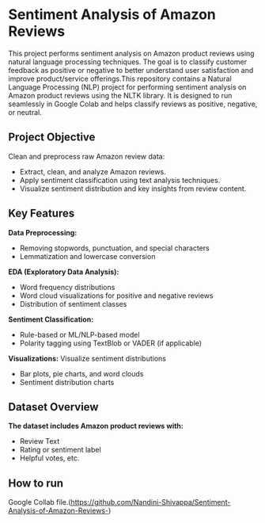 # Sentiment Analysis of Amazon Reviews
This project performs sentiment analysis on Amazon product reviews using natural language processing techniques. The goal is to classify customer feedback as positive or negative to better understand user satisfaction and improve product/service offerings.This repository contains a Natural Language Processing (NLP) project for performing sentiment analysis on Amazon product reviews using the NLTK library. It is designed to run seamlessly in Google Colab and helps classify reviews as positive, negative, or neutral.

## Project Objective
 Clean and preprocess raw Amazon review data:
 
- Extract, clean, and analyze Amazon reviews.
- Apply sentiment classification using text analysis techniques.
- Visualize sentiment distribution and key insights from review content.

## Key Features
**Data Preprocessing:**

- Removing stopwords, punctuation, and special characters
- Lemmatization and lowercase conversion

**EDA (Exploratory Data Analysis):**

- Word frequency distributions
- Word cloud visualizations for positive and negative reviews
- Distribution of sentiment classes

**Sentiment Classification:**

- Rule-based or ML/NLP-based model
- Polarity tagging using TextBlob or VADER (if applicable)

**Visualizations:**
Visualize sentiment distributions
- Bar plots, pie charts, and word clouds
- Sentiment distribution charts

## Dataset Overview
**The dataset includes Amazon product reviews with:**

- Review Text
- Rating or sentiment label
- Helpful votes, etc.

## How to run 
Google Collab file.(https://github.com/Nandini-Shivappa/Sentiment-Analysis-of-Amazon-Reviews-)
  
